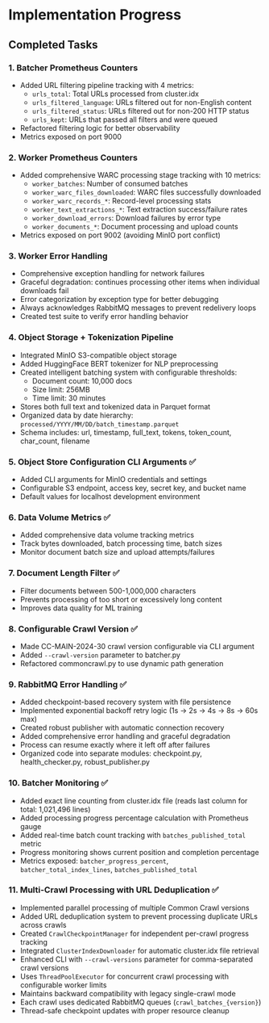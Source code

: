 # Implementation Progress

## Completed Tasks

### 1. Batcher Prometheus Counters
- Added URL filtering pipeline tracking with 4 metrics:
  - `urls_total`: Total URLs processed from cluster.idx
  - `urls_filtered_language`: URLs filtered out for non-English content
  - `urls_filtered_status`: URLs filtered out for non-200 HTTP status
  - `urls_kept`: URLs that passed all filters and were queued
- Refactored filtering logic for better observability
- Metrics exposed on port 9000

### 2. Worker Prometheus Counters  
- Added comprehensive WARC processing stage tracking with 10 metrics:
  - `worker_batches`: Number of consumed batches
  - `worker_warc_files_downloaded`: WARC files successfully downloaded
  - `worker_warc_records_*`: Record-level processing stats
  - `worker_text_extractions_*`: Text extraction success/failure rates
  - `worker_download_errors`: Download failures by error type
  - `worker_documents_*`: Document processing and upload counts
- Metrics exposed on port 9002 (avoiding MinIO port conflict)

### 3. Worker Error Handling
- Comprehensive exception handling for network failures
- Graceful degradation: continues processing other items when individual downloads fail
- Error categorization by exception type for better debugging
- Always acknowledges RabbitMQ messages to prevent redelivery loops
- Created test suite to verify error handling behavior

### 4. Object Storage + Tokenization Pipeline
- Integrated MinIO S3-compatible object storage
- Added HuggingFace BERT tokenizer for NLP preprocessing
- Created intelligent batching system with configurable thresholds:
  - Document count: 10,000 docs
  - Size limit: 256MB
  - Time limit: 30 minutes
- Stores both full text and tokenized data in Parquet format
- Organized data by date hierarchy: `processed/YYYY/MM/DD/batch_timestamp.parquet`
- Schema includes: url, timestamp, full_text, tokens, token_count, char_count, filename

### 5. Object Store Configuration CLI Arguments ✅
- Added CLI arguments for MinIO credentials and settings
- Configurable S3 endpoint, access key, secret key, and bucket name
- Default values for localhost development environment

### 6. Data Volume Metrics ✅
- Added comprehensive data volume tracking metrics
- Track bytes downloaded, batch processing time, batch sizes
- Monitor document batch size and upload attempts/failures

### 7. Document Length Filter ✅
- Filter documents between 500-1,000,000 characters
- Prevents processing of too short or excessively long content
- Improves data quality for ML training

### 8. Configurable Crawl Version ✅
- Made CC-MAIN-2024-30 crawl version configurable via CLI argument
- Added `--crawl-version` parameter to batcher.py
- Refactored commoncrawl.py to use dynamic path generation

### 9. RabbitMQ Error Handling ✅
- Added checkpoint-based recovery system with file persistence
- Implemented exponential backoff retry logic (1s → 2s → 4s → 8s → 60s max)
- Created robust publisher with automatic connection recovery
- Added comprehensive error handling and graceful degradation
- Process can resume exactly where it left off after failures
- Organized code into separate modules: checkpoint.py, health_checker.py, robust_publisher.py

### 10. Batcher Monitoring ✅
- Added exact line counting from cluster.idx file (reads last column for total: 1,021,496 lines)
- Added processing progress percentage calculation with Prometheus gauge
- Added real-time batch count tracking with `batches_published_total` metric
- Progress monitoring shows current position and completion percentage
- Metrics exposed: `batcher_progress_percent`, `batcher_total_index_lines`, `batches_published_total`

### 11. Multi-Crawl Processing with URL Deduplication ✅
- Implemented parallel processing of multiple Common Crawl versions
- Added URL deduplication system to prevent processing duplicate URLs across crawls
- Created `CrawlCheckpointManager` for independent per-crawl progress tracking
- Integrated `ClusterIndexDownloader` for automatic cluster.idx file retrieval
- Enhanced CLI with `--crawl-versions` parameter for comma-separated crawl versions
- Uses `ThreadPoolExecutor` for concurrent crawl processing with configurable worker limits
- Maintains backward compatibility with legacy single-crawl mode
- Each crawl uses dedicated RabbitMQ queues (`crawl_batches_{version}`)
- Thread-safe checkpoint updates with proper resource cleanup
